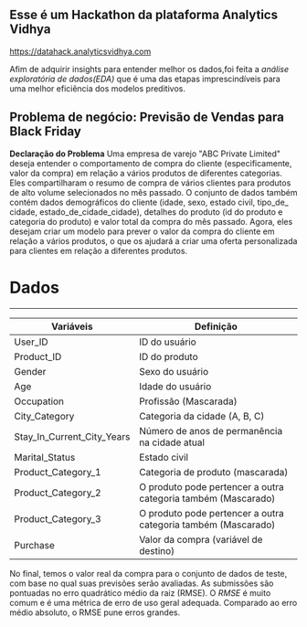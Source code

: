 ## Esse é um Hackathon da plataforma Analytics Vidhya 
  <https://datahack.analyticsvidhya.com>

Afim de adquirir insights para entender melhor os dados,foi feita a _análise exploratória de dados(EDA)_ que é uma das etapas imprescindíveis para uma melhor eficiência dos modelos preditivos.

## **Problema de negócio:** Previsão de Vendas para Black Friday 

**Declaração do Problema**
Uma empresa de varejo "ABC Private Limited" deseja entender o comportamento de compra do cliente (especificamente, valor da compra) em relação a vários produtos de diferentes categorias. Eles compartilharam o resumo de compra de vários clientes para produtos de alto volume selecionados no mês passado.
O conjunto de dados também contém dados demográficos do cliente (idade, sexo, estado civil, tipo_de_ cidade, estado_de_cidade_cidade), detalhes do produto (id do produto e categoria do produto) e valor total da compra do mês passado.
Agora, eles desejam criar um modelo para prever o valor da compra do cliente em relação a vários produtos, o que os ajudará a criar uma oferta personalizada para clientes em relação a diferentes produtos.

# Dados
---

Variáveis                  |Definição
---------                  |---------
User_ID                    |ID do usuário
Product_ID                 |ID do produto
Gender                     |Sexo do usuário
Age                        |Idade do usuário
Occupation                 |Profissão (Mascarada)
City_Category              |Categoria da cidade (A, B, C)
Stay_In_Current_City_Years |Número de anos de permanência na cidade atual
Marital_Status             |Estado civil
Product_Category_1         |Categoria de produto (mascarada)
Product_Category_2         |O produto pode pertencer a outra categoria também (Mascarado)
Product_Category_3         |O produto pode pertencer a outra categoria também (Mascarado)
Purchase                   |Valor da compra (variável de destino)

No final, temos o valor real da compra para o conjunto de dados de teste, com base no qual suas previsões serão avaliadas. As submissões são pontuadas no erro quadrático médio da raiz (RMSE). O _RMSE_ é muito comum e é uma métrica de erro de uso geral adequada. Comparado ao erro médio absoluto, o RMSE pune erros grandes.
